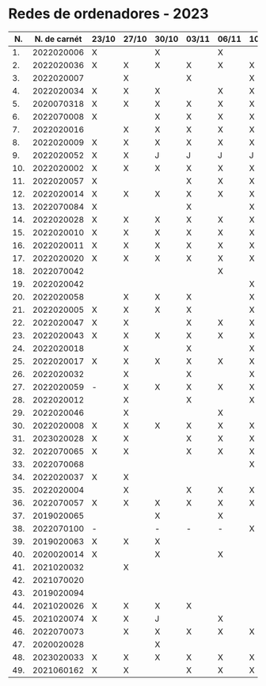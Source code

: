 # Redes de ordenadores - 2023

|N.|N. de carnét|23/10|27/10|30/10|03/11|06/11|10/11|13/11|17/11|20/11|
|--|----------|-----|-----|-----|-----|-----|-----|-----|-----|-----|
|1.|2022020006|X||X||X||X||||
|2.|2022020036|X|X|X|X|X|X|X|
|3.|2022020007||X||X||X||
|4.|2022020034|X|X|X||X|X|X|
|5.|2020070318|X|X|X|X|X|X|X|
|6.|2022070008|X||X|X|X|X|X|
|7.|2022020016||X|X|X|X|X|X|
|8.|2022020009|X|X|X|X|X|X|X|
|9.|2022020052|X|X|J|J|J|J|J|
|10.|2022020002|X|X|X|X|X|X|X|
|11.|2022020057|X|||X|X|X|X|
|12.|2022020014|X|X|X|X|X|X|X|
|13.|2022070084|X|||X||X||
|14.|2022020028|X|X|X|X|X|X||
|15.|2022020010|X|X|X|X|X|X|X|
|16.|2022020011|X|X|X|X|X|X|X|
|17.|2022020020|X|X|X|X|X|X|X|
|18.|2022070042|||||X||X|
|19.|2022020042||||||X||
|20.|2022020058||X|X|X||X|X|
|21.|2022020005|X|X|X|X||X||
|22.|2022020047|X|X||X|X|X|X|
|23.|2022020043|X|X|X|X|X|X|X|
|24.|2022020018||X||X||X||
|25.|2022020017|X|X|X|X|X|X|X|
|26.|2022020032||X||X||X||
|27.|2022020059|-|X|X|X|X|X|X|
|28.|2022020012||X||X||X||
|29.|2022020046||X|||X|||
|30.|2022020008|X|X|X|X|X|X|X|
|31.|2023020028|X|X||X|X|X||
|32.|2022070065|X|X||X|X|X|X|
|33.|2022070068||||||X||
|34.|2022020037|X|X||||||
|35.|2022020004||X||X|X|X|X|
|36.|2022070057|X|X|X|X|X|X|X|
|37.|2019020065|||X||X||X|
|38.|2022070100|-||-|-|-|X|X|
|39.|2019020063|X|X|X||||X|
|40.|2020020014|X||X||X||X|
|41.|2021020032||X||||||
|42.|2021070020|||||||X|
|43.|2019020094||||||||
|44.|2021020026|X|X|X|X||||
|45.|2021020074|X|X|J||X||X|
|46.|2022070073||X|X|X|X|X|X|
|47.|2020020028|||X||||X|
|48.|2023020033|X|X|X|X|X|X|X|
|49.|2021060162|X|X||X|X|X|X|
